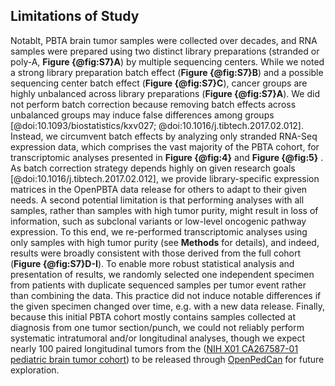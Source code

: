 ## Limitations of Study

Notablt, PBTA brain tumor samples were collected over decades, and RNA samples were prepared using two distinct library preparations (stranded or poly-A, **Figure {@fig:S7}A**) by multiple sequencing centers.
While we noted a strong library preparation batch effect (**Figure {@fig:S7}B**) and a possible sequencing center batch effect (**Figure {@fig:S7}C**), cancer groups are highly unbalanced across library preparations (**Figure {@fig:S7}A**).
We did not perform batch correction because removing batch effects across unbalanced groups may induce false differences among groups [@doi:10.1093/biostatistics/kxv027; @doi:10.1016/j.tibtech.2017.02.012].
Instead, we circumvent batch effects by analyzing only stranded RNA-Seq expression data, which comprises the vast majority of the PBTA cohort, for transcriptomic analyses presented in **Figure {@fig:4}** and **Figure {@fig:5}** .
As batch correction strategy depends highly on given research goals [@doi:10.1016/j.tibtech.2017.02.012], we provide library-specific expression matrices in the OpenPBTA data release for others to adapt to their given needs.
A second potential limitation is that performing analyses with all samples, rather than samples with high tumor purity, might result in loss of information, such as subclonal variants or low-level oncogenic pathway expression.
To this end, we re-performed transcriptomic analyses using only samples with high tumor purity (see **Methods** for details), and indeed, results were broadly consistent with those derived from the full cohort (**Figure {@fig:S7}D-I**).
To enable more robust statistical analysis and presentation of results, we randomly selected one independent specimen from patients with duplicate sequenced samples per tumor event rather than combining the data.
This practice did not induce notable differences if the given specimen changed over time, e.g. with a new data release.
Finally, because this initial PBTA cohort mostly contains samples collected at diagnosis from one tumor section/punch, we could not reliably perform systematic intratumoral and/or longitudinal analyses, though we expect nearly 100 paired longitudinal tumors from the ([NIH X01 CA267587-01 pediatric brain tumor cohort](https://commonfund.nih.gov/kidsfirst/2021X01projects#FY21_Resnick)) to be released through [OpenPedCan](https://github.com/PediatricOpenTargets/OpenPedCan-analysis) for future exploration.
